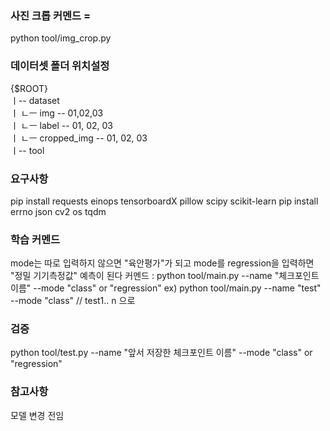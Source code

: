 
### 사진 크롭 커멘드 = 
python tool/img_crop.py


### 데이터셋 폴더 위치설정

  
{$ROOT}   
ㅣ-- dataset  
ㅣ      ㄴㅡ img -- 01,02,03   
ㅣ      ㄴㅡ label -- 01, 02, 03   
ㅣ      ㄴㅡ cropped_img -- 01, 02, 03  
ㅣ-- tool

  
### 요구사항
pip install requests einops tensorboardX pillow scipy scikit-learn
pip install errno json cv2 os tqdm

### 학습 커멘드
mode는 따로 입력하지 않으면 "육안평가"가 되고 mode를 regression을 입력하면 "정밀 기기측정값" 예측이 된다
커멘드 : python tool/main.py --name "체크포인트 이름" --mode "class" or "regression"
ex) python tool/main.py --name "test" --mode "class"  // test1.. n 으로

### 검증
python tool/test.py --name "앞서 저장한 체크포인트 이름" --mode "class" or "regression"


### 참고사항
모델 변경 전임

